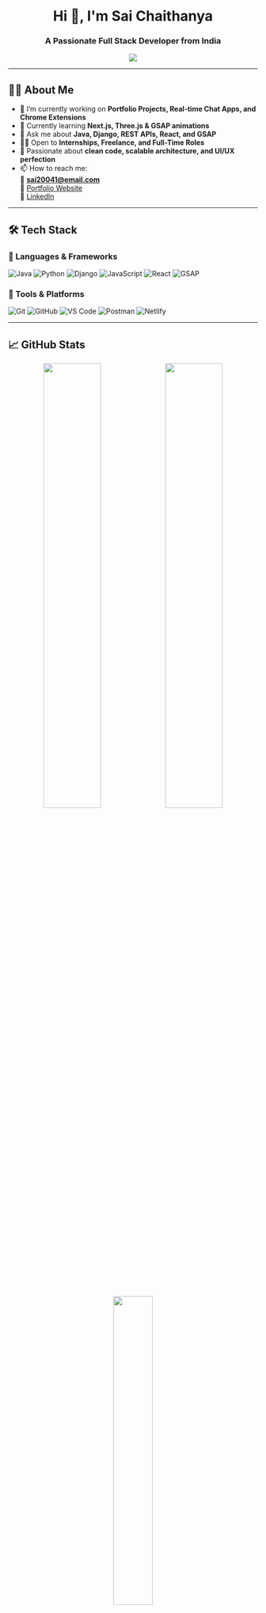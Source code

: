 <h1 align="center">Hi 👋, I'm Sai Chaithanya</h1>
<h3 align="center">A Passionate Full Stack Developer from India</h3>

<p align="center">
  <img src="https://readme-typing-svg.herokuapp.com/?lines=Full+Stack+Developer;Java+%7C+Django+%7C+React+Specialist;Building+Modern+UI+%26+API+Integrations&center=true&width=500&height=50">
</p>

---

## 👨‍💻 About Me

- 🔭 I’m currently working on **Portfolio Projects, Real-time Chat Apps, and Chrome Extensions**
- 🌱 Currently learning **Next.js, Three.js & GSAP animations**
- 💬 Ask me about **Java, Django, REST APIs, React, and GSAP**
- 👨‍💼 Open to **Internships, Freelance, and Full-Time Roles**
- 🧠 Passionate about **clean code, scalable architecture, and UI/UX perfection**
- 📫 How to reach me:  
  📧 **sai20041@email.com**  
  🔗 [Portfolio Website](https://your-portfolio-link.com)  
  🔗 [LinkedIn](https://linkedin.com/in/your-profile)  

---

## 🛠️ Tech Stack

### 🚀 Languages & Frameworks
![Java](https://img.shields.io/badge/Java-%23ED8B00.svg?style=flat&logo=openjdk&logoColor=white)
![Python](https://img.shields.io/badge/Python-3670A0?style=flat&logo=python&logoColor=ffdd54)
![Django](https://img.shields.io/badge/Django-%23092E20.svg?style=flat&logo=django&logoColor=white)
![JavaScript](https://img.shields.io/badge/JavaScript-F7DF1E?style=flat&logo=javascript&logoColor=black)
![React](https://img.shields.io/badge/React-%2320232a.svg?style=flat&logo=react&logoColor=%2361DAFB)
![GSAP](https://img.shields.io/badge/GSAP-88CE02?style=flat&logo=greensock&logoColor=white)

### 🧰 Tools & Platforms
![Git](https://img.shields.io/badge/Git-%23F05033.svg?style=flat&logo=git&logoColor=white)
![GitHub](https://img.shields.io/badge/GitHub-%23121011.svg?style=flat&logo=github&logoColor=white)
![VS Code](https://img.shields.io/badge/VS%20Code-0078d7.svg?style=flat&logo=visual-studio-code&logoColor=white)
![Postman](https://img.shields.io/badge/Postman-FF6C37?style=flat&logo=postman&logoColor=white)
![Netlify](https://img.shields.io/badge/Netlify-%23000000.svg?style=flat&logo=netlify&logoColor=#00C7B7)

---

## 📈 GitHub Stats

<p align="center">
  <img src="https://github-readme-stats.vercel.app/api?username=Sai-20041&show_icons=true&theme=tokyonight" width="48%">
  <img src="https://github-readme-streak-stats.herokuapp.com/?user=Sai-20041&theme=tokyonight" width="48%">
</p>

<p align="center">
  <img src="https://github-readme-stats.vercel.app/api/top-langs/?username=Sai-20041&layout=compact&theme=tokyonight" width="40%">
</p>

---

## 🧩 Featured Projects

| Project | Tech Used | Live Demo |
|--------|------------|-----------|
| 💬 Real-Time Chat App | React, Socket.io, Node.js | [View Live](https://your-chat-app-link.com) |
| 🔐 Productivity Chrome Extension | JS, LocalStorage | [View Live](https://your-extension-link.com) |
| 📄 Collaborative Doc Editor | Django, WebSocket | [View Live](https://your-doc-editor.com) |
| 🌐 Animated Portfolio Website | HTML, CSS, JavaScript, GSAP | [View Live](file:///C:/Users/saich/OneDrive/Desktop/my%20portfolio/sai.html) |

---

## 🌐 Connect With Me

<p align="center">
  <a href="https://linkedin.com/in/your-profile" target="_blank"><img src="https://img.shields.io/badge/LinkedIn-blue?style=for-the-badge&logo=linkedin"></a>
  <a href="https://github.com/Sai-20041" target="_blank"><img src="https://img.shields.io/badge/GitHub-181717?style=for-the-badge&logo=github"></a>
  <a href="mailto:sai20041@email.com"><img src="https://img.shields.io/badge/Email-D14836?style=for-the-badge&logo=gmail&logoColor=white"></a>
</p>

---

<p align="center">Made with ❤️ by Sai Chaithanya</p>
